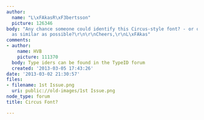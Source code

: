 ```yaml
---
author:
  name: "L\xFAkasR\xF3bertsson"
  picture: 126346
body: "Any chance someone could identify this Circus-style font? - or one that is
  as similar as possible?\r\n\r\nCheers,\r\nL\xFAkas"
comments:
- author:
    name: HVB
    picture: 111370
  body: Type iders can be found in the TypeID forum
  created: '2013-03-05 17:43:26'
date: '2013-03-02 21:30:57'
files:
- filename: 1st Issue.png
  uri: public://old-images/1st Issue.png
node_type: forum
title: Circus Font?

---
```

